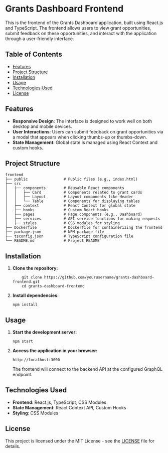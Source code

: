 
# Grants Dashboard Frontend

This is the frontend of the Grants Dashboard application, built using React.js and TypeScript. The frontend allows users to view grant opportunities, submit feedback on these opportunities, and interact with the application through a user-friendly interface.

## Table of Contents

-   [Features](#features)
-   [Project Structure](#project-structure)
-   [Installation](#installation)
-   [Usage](#usage)
-   [Technologies Used](#technologies-used)
-   [License](#license)

## Features

-   **Responsive Design**: The interface is designed to work well on both desktop and mobile devices.
-   **User Interactions**: Users can submit feedback on grant opportunities via a modal that appears when clicking thumbs-up or thumbs-down.
-   **State Management**: Global state is managed using React Context and custom hooks.

## Project Structure

```
frontend
├── public                # Public files (e.g., index.html)
├── src
│   ├── components        # Reusable React components
│   │   ├── Card          # Components related to grant cards
│   │   ├── Layout        # Layout components like Header
│   │   └── Table         # Components for displaying tables
│   ├── context           # React Context for global state
│   ├── hooks             # Custom React hooks
│   ├── pages             # Page components (e.g., Dashboard)
│   ├── services          # API service functions for making requests
│   ├── styles            # CSS modules for styling
├── Dockerfile            # Dockerfile for containerizing the frontend
├── package.json          # NPM package file
├── tsconfig.json         # TypeScript configuration file
└── README.md             # Project README`

```

## Installation

1.  **Clone the repository:**

    ```
        git clone https://github.com/yourusername/grants-dashboard-frontend.git
        cd grants-dashboard-frontend
    ```

2.  **Install dependencies:**

    ```
    npm install
    ```

## Usage

1.  **Start the development server:**

    ```
    npm start
    ```
2.  **Access the application in your browser:**

    ```
    http://localhost:3000
    ```
    The frontend will connect to the backend API at the configured GraphQL endpoint.

## Technologies Used

-   **Frontend**: React.js, TypeScript, CSS Modules
-   **State Management**: React Context API, Custom Hooks
-   **Styling**: CSS Modules

## License

This project is licensed under the MIT License - see the [LICENSE](LICENSE) file for details.